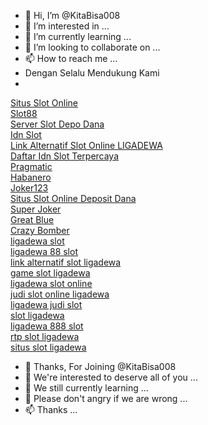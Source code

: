 - 👋 Hi, I’m @KitaBisa008
- 👀 I’m interested in ...
- 🌱 I’m currently learning ...
- 💞️ I’m looking to collaborate on ...
- 📫 How to reach me ...
- Dengan Selalu Mendukung Kami
- 
<a href="https://legalservicebd.com/" target="_blank">Situs Slot Online</a>
<br>
<a href="https://legalservicebd.com/" target="_blank">Slot88</a>
<br>
<a href="https://legalservicebd.com/" target="_blank">Server Slot Depo Dana</a>
<br>
<a href="https://legalservicebd.com/" target="_blank">Idn Slot</a>
<br>
<a href="https://legalservicebd.com/" target="_blank">Link Alternatif Slot Online LIGADEWA</a>
<br>
<a href="https://legalservicebd.com/" target="_blank">Daftar Idn Slot Terpercaya</a>
<br>
<a href="https://legalservicebd.com/" target="_blank">Pragmatic</a>
<br>
<a href="https://legalservicebd.com/" target="_blank">Habanero</a>
<br>
<a href="https://legalservicebd.com/" target="_blank">Joker123</a>
<br>
<a href="https://legalservicebd.com/" target="_blank">Situs Slot Online Deposit Dana</a>
<br>
<a href="https://legalservicebd.com/" target="_blank">Super Joker</a>
<br>
<a href="https://legalservicebd.com/" target="_blank">Great Blue</a>
<br>
<a href="https://legalservicebd.com/" target="_blank">Crazy Bomber</a>
<br>
<a href="https://legalservicebd.com/" target="_blank">ligadewa slot</a>
<br>
<a href="https://legalservicebd.com/" target="_blank">ligadewa 88 slot</a>
<br>
<a href="https://legalservicebd.com/" target="_blank">link alternatif slot ligadewa</a>
<br>
<a href="https://legalservicebd.com/" target="_blank">game slot ligadewa</a>
<br>
<a href="https://legalservicebd.com/" target="_blank">ligadewa slot online</a>
<br>
<a href="https://legalservicebd.com/" target="_blank">judi slot online ligadewa</a>
<br>
<a href="https://legalservicebd.com/" target="_blank">ligadewa judi slot</a>
<br>
<a href="https://legalservicebd.com/" target="_blank">slot ligadewa</a>
<br>
<a href="https://legalservicebd.com/" target="_blank">ligadewa 888 slot</a>
<br>
<a href="https://legalservicebd.com/" target="_blank">rtp slot ligadewa</a>
<br>
<a href="https://legalservicebd.com/" target="_blank">situs slot ligadewa</a>
<br>
- 👋 Thanks, For Joining @KitaBisa008
- 👀 We're interested to deserve all of you ...
- 🌱 We still currently learning ...
- 💞️ Please don't angry if we are wrong ...
- 📫 Thanks ...








